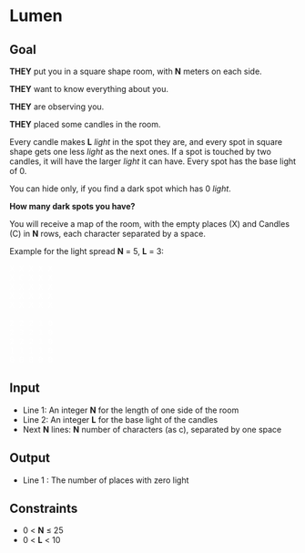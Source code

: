 # Lumen

## Goal

**THEY** put you in a square shape room, with **N** meters on each side.

**THEY** want to know everything about you.

**THEY** are observing you.

**THEY** placed some candles in the room.

Every candle makes **L** _light_ in the spot they are, and every spot in square
shape gets one less _light_ as the next ones. If a spot is touched by two
candles, it will have the larger _light_ it can have. Every spot has the base
light of 0.

You can hide only, if you find a dark spot which has 0 _light_.

**How many dark spots you have?**

You will receive a map of the room, with the empty places (X) and Candles (C) in
**N** rows, each character separated by a space.

Example for the light spread **N** = 5, **L** = 3:

<pre style="color:#FFFFFF">
X X X X X
X C X X X
X X X X X
X X X X X
X X X X X

2 2 2 1 0
2 3 2 1 0
2 2 2 1 0
1 1 1 1 0
0 0 0 0 0
</pre>

## Input

-   Line 1: An integer **N** for the length of one side of the room
-   Line 2: An integer **L** for the base light of the candles
-   Next **N** lines: **N** number of characters (as c), separated by one space

## Output

-   Line 1 : The number of places with zero light

## Constraints

-   0 &lt; **N** &leq; 25
-   0 &lt; **L** &lt; 10
